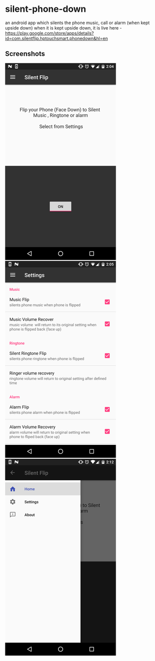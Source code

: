 # silent-phone-down
an android app which silents the phone music, call or alarm (when kept upside down) when it is kept upside down, it is live here  - https://play.google.com/store/apps/details?id=com.silentflip.hptouchsmart.phonedown&hl=en
## Screenshots 
![home Screen](https://github.com/Rishabhk07/silent-phone-down/blob/master/shots/rsz_1screenshot_20170211-020444.png)
![navigation drawer](https://github.com/Rishabhk07/silent-phone-down/blob/master/shots/rsz_screenshot_20170211-020504_1.png)
![options screen](https://github.com/Rishabhk07/silent-phone-down/blob/master/shots/rsz_screenshot_20170211-021216.png)
